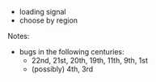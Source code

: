 - loading signal
- choose by region

Notes:
- bugs in the following centuries:
    - 22nd, 21st, 20th, 19th, 11th, 9th, 1st
    - (possibly) 4th, 3rd